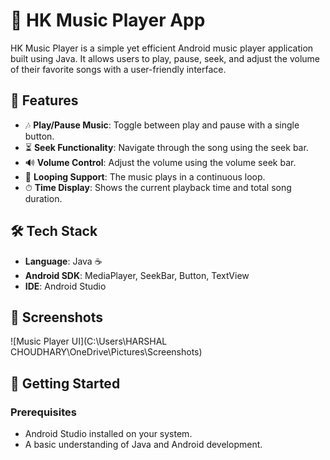 # 🎵 HK Music Player App

HK Music Player is a simple yet efficient Android music player application built using Java. It allows users to play, pause, seek, and adjust the volume of their favorite songs with a user-friendly interface.

## 📱 Features

- 🎶 **Play/Pause Music**: Toggle between play and pause with a single button.
- ⏳ **Seek Functionality**: Navigate through the song using the seek bar.
- 🔊 **Volume Control**: Adjust the volume using the volume seek bar.
- 🔁 **Looping Support**: The music plays in a continuous loop.
- ⏱ **Time Display**: Shows the current playback time and total song duration.

## 🛠️ Tech Stack

- **Language**: Java ☕
- **Android SDK**: MediaPlayer, SeekBar, Button, TextView
- **IDE**: Android Studio

## 📸 Screenshots

![Music Player UI](C:\Users\HARSHAL CHOUDHARY\OneDrive\Pictures\Screenshots) 

## 🚀 Getting Started

### Prerequisites
- Android Studio installed on your system.
- A basic understanding of Java and Android development.
